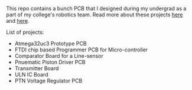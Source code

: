 This repo contains a bunch PCB that I designed during my undergrad as a part of my college's robotics team. Read more about these projects [here](https://gurumulay.github.io/electronics/) and [here](https://gurumulay.github.io/robotics/).

List of projects:
* Atmega32uc3 Prototype PCB
* FTDI chip based Programmer PCB for Micro-controller
* Comparator Board for a Line-sensor
* Pnuematic Piston Driver PCB
* Transmitter Board
* ULN IC Board
* PTN Voltage Regulator PCB
